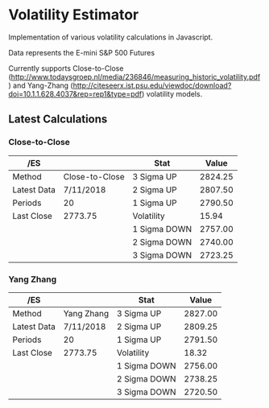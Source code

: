 # Volatility Estimator
Implementation of various volatility calculations in Javascript.

Data represents the E-mini S&P 500 Futures

Currently supports Close-to-Close (http://www.todaysgroep.nl/media/236846/measuring_historic_volatility.pdf) and Yang-Zhang (http://citeseerx.ist.psu.edu/viewdoc/download?doi=10.1.1.628.4037&rep=rep1&type=pdf) volatility models.


## Latest Calculations

### Close-to-Close

| /ES         |                | Stat          | Value    |
| ----------- | -------------- | ------------- | -------- |
| Method      | Close-to-Close |  3 Sigma UP   |  2824.25 |
| Latest Data | 7/11/2018      |  2 Sigma UP   |  2807.50 |
| Periods     | 20             |  1 Sigma UP   |  2790.50 |
| Last Close  | 2773.75        |  Volatility   |   15.94  |
|             |                | 1 Sigma DOWN  |  2757.00 |
|             |                | 2 Sigma DOWN  |  2740.00 |
|             |                | 3 Sigma DOWN  |  2723.25 |


### Yang Zhang

| /ES         |                | Stat          | Value    |
| ----------- | -------------- | ------------- | -------- |
| Method      | Yang Zhang     |  3 Sigma UP   |  2827.00 |
| Latest Data | 7/11/2018      |  2 Sigma UP   |  2809.25 |
| Periods     | 20             |  1 Sigma UP   |  2791.50 |
| Last Close  | 2773.75        |  Volatility   |   18.32  |
|             |                | 1 Sigma DOWN  |  2756.00 |
|             |                | 2 Sigma DOWN  |  2738.25 |
|             |                | 3 Sigma DOWN  |  2720.50 |


